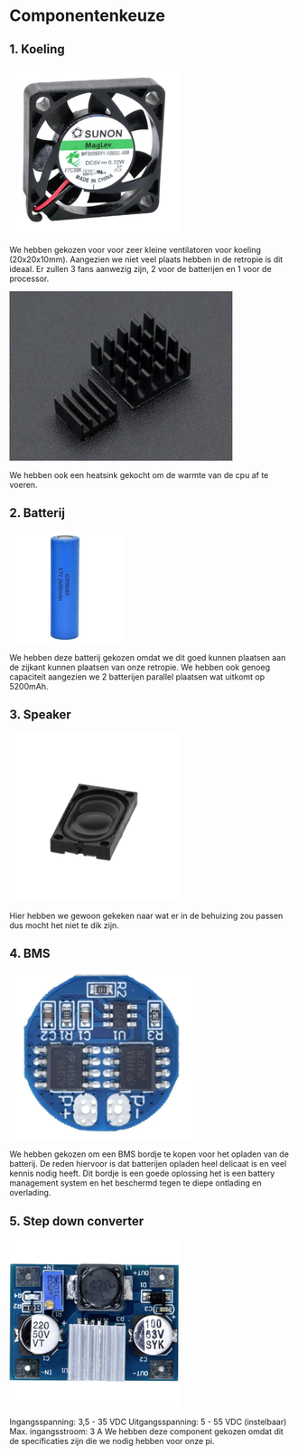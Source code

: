 

# Componentenkeuze

## 1. Koeling

<img src = "pictures/image.webp" height = 300></img>

We hebben gekozen voor voor zeer kleine ventilatoren voor koeling (20x20x10mm). Aangezien we niet veel plaats hebben in de retropie is dit ideaal. Er zullen 3 fans aanwezig zijn, 2 voor de batterijen en 1 voor de processor.

<img src = "pictures/Schermafbeelding 2024-03-11 120805.png" height = 300></img>

We hebben ook een heatsink gekocht om de warmte van de cpu af te voeren.

## 2. Batterij

<img src = "pictures/batterij.jpg">

We hebben deze batterij gekozen omdat we dit goed kunnen plaatsen aan de zijkant kunnen plaatsen van onze retropie. We hebben ook genoeg capaciteit aangezien we 2 batterijen parallel plaatsen wat uitkomt op 5200mAh.


## 3. Speaker
<img src = "pictures/speaker.jpg" height = 300>

Hier hebben we gewoon gekeken naar wat er in de behuizing zou passen dus mocht het niet te dik zijn.

## 4. BMS

<img src="pictures/BMS.webp" height = 300>

We hebben gekozen om een BMS bordje te kopen voor het opladen van de batterij. De reden hiervoor is dat batterijen opladen heel delicaat is en veel kennis nodig heeft. Dit bordje is een goede oplossing het is een battery management system en het beschermd tegen te diepe ontlading en overlading.

## 5. Step down converter

<img src = "pictures/image.jpg" height = 300>

Ingangsspanning: 3,5 - 35 VDC
Uitgangsspanning: 5 - 55 VDC (instelbaar)
Max. ingangsstroom: 3 A
We hebben deze component gekozen omdat dit de specificaties zijn die we nodig hebben voor onze pi.

